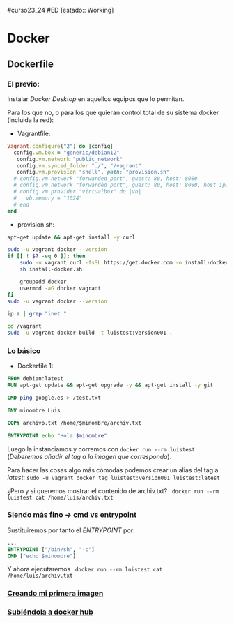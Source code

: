 #curso23_24 #ED [estado:: Working] 

# Docker

## Dockerfile
### El previo:
Instalar *Docker Desktop* en aquellos equipos que lo permitan.

Para los que no, o para los que quieran control total de su sistema docker (incluida la red):
+ Vagrantfile:
```ruby
Vagrant.configure("2") do |config|
  config.vm.box = "generic/debian12"
   config.vm.network "public_network"
   config.vm.synced_folder "./", "/vagrant"
   config.vm.provision "shell", path: "provision.sh"
  # config.vm.network "forwarded_port", guest: 80, host: 8080
  # config.vm.network "forwarded_port", guest: 80, host: 8080, host_ip: "127.0.0.1"
  # config.vm.provider "virtualbox" do |vb|
  #   vb.memory = "1024"
  # end
end
```
+ provision.sh:
```bash
apt-get update && apt-get install -y curl

sudo -u vagrant docker --version
if [[ ! $? -eq 0 ]]; then
	sudo -u vagrant curl -fsSL https://get.docker.com -o install-docker.sh
	sh install-docker.sh

	groupadd docker
	usermod -aG docker vagrant
fi
sudo -u vagrant docker --version

ip a | grep "inet "

cd /vagrant
sudo -u vagrant docker build -t luistest:version001 .
```

### [Lo básico](https://luisiblogdeinformatica.com/crear-dockerfile/)
+ Dockerfile 1:
```Dockerfile
FROM debian:latest
RUN apt-get update && apt-get upgrade -y && apt-get install -y git

CMD ping google.es > /test.txt

ENV minombre Luis

COPY archivo.txt /home/$minombre/archiv.txt

ENTRYPOINT echo "Hola $minombre"
```

Luego la instanciamos y corremos con `docker run --rm luistest` (*Deberemos añadir el tag a la imagen que corresponda*).

Para hacer las cosas algo más cómodas podemos crear un alias del tag a *latest*:
`sudo -u vagrant docker tag luistest:version001 luistest:latest`

¿Pero y si queremos mostrar el contenido de archiv.txt? ` docker run --rm luistest cat /home/luis/archiv.txt`

### [Siendo más fino -> cmd vs entrypoint](https://programacionymas.com/blog/docker-diferencia-entrypoint-cmd)
Sustituiremos por tanto el *ENTRYPOINT* por:
```Dockerfile
...
ENTRYPOINT ["/bin/sh", "-c"]
CMD ["echo $minombre"]
```

Y ahora ejecutaremos ` docker run --rm luistest cat /home/luis/archiv.txt`

### [Creando mi primera imagen](https://www.freecodecamp.org/espanol/news/guia-de-docker-para-principiantes-como-crear-tu-primera-aplicacion-docker/)

### [Subiéndola a docker hub]()

